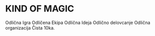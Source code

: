 # KIND OF MAGIC
Odlična Igra
Odličena Ekipa
Odlična Ideja
Odlično delovcanje
Odlična organizacija
Čista 10ka.
